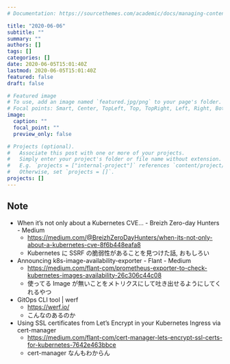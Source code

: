 ```yaml
---
# Documentation: https://sourcethemes.com/academic/docs/managing-content/

title: "2020-06-06"
subtitle: ""
summary: ""
authors: []
tags: []
categories: []
date: 2020-06-05T15:01:40Z
lastmod: 2020-06-05T15:01:40Z
featured: false
draft: false

# Featured image
# To use, add an image named `featured.jpg/png` to your page's folder.
# Focal points: Smart, Center, TopLeft, Top, TopRight, Left, Right, BottomLeft, Bottom, BottomRight.
image:
  caption: ""
  focal_point: ""
  preview_only: false

# Projects (optional).
#   Associate this post with one or more of your projects.
#   Simply enter your project's folder or file name without extension.
#   E.g. `projects = ["internal-project"]` references `content/project/deep-learning/index.md`.
#   Otherwise, set `projects = []`.
projects: []
---
```


## Note

* When it’s not only about a Kubernetes CVE… - Breizh Zero-day Hunters - Medium
  * https://medium.com/@BreizhZeroDayHunters/when-its-not-only-about-a-kubernetes-cve-8f6b448eafa8
  * Kubernetes に SSRF の脆弱性があることを見つけた話, おもしろい
* Announcing k8s-image-availability-exporter - Flant - Medium
  * https://medium.com/flant-com/prometheus-exporter-to-check-kubernetes-images-availability-26c306c44c08
  * 使ってる Image が無いことをメトリクスにして吐き出せるようにしてくれるやつ
* GitOps CLI tool | werf
  * https://werf.io/
  * こんなのあるのか
* Using SSL certificates from Let’s Encrypt in your Kubernetes Ingress via cert-manager
  * https://medium.com/flant-com/cert-manager-lets-encrypt-ssl-certs-for-kubernetes-7642e463bbce
  * cert-manager なんもわからん
